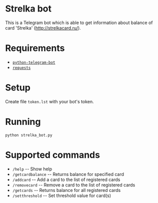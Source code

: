 # Strelka bot
This is a Telegram bot which is able to get information about balance of card 'Strelka' (http://strelkacard.ru/).

# Requirements

* [`python-telegram-bot`](https://github.com/python-telegram-bot/python-telegram-bot/)
* [`requests`](https://github.com/kennethreitz/requests)

# Setup

Create file `token.lst` with your bot's token.

# Running

```
python strelka_bot.py
```

# Supported commands

* `/help` -- Show help
* `/getcardbalance` -- Returns balance for specified card
* `/addcard` -- Add a card to the list of registered cards
* `/removecard` -- Remove a card to the list of registered cards
* `/getcards` -- Returns balance for all registered cards
* `/setthreshold` -- Set threshold value for card(s)